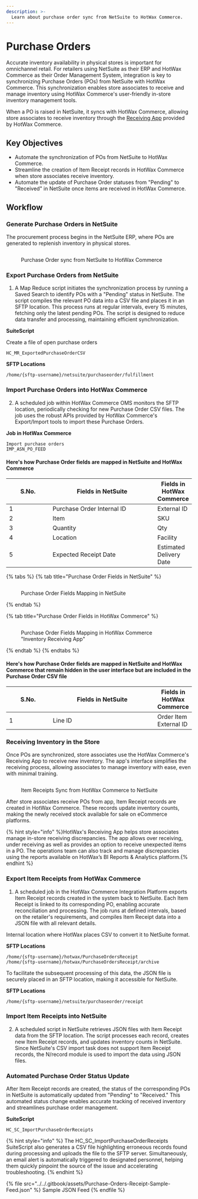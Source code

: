 ```yaml
---
description: >-
  Learn about purchase order sync from NetSuite to HotWax Commerce.
---
```


# Purchase Orders

Accurate inventory availability in physical stores is important for omnichannel retail. For retailers using NetSuite as their ERP and HotWax Commerce as their Order Management System, integration is key to synchronizing Purchase Orders (POs) from NetSuite with HotWax Commerce. This synchronization enables store associates to receive and manage inventory using HotWax Commerce's user-friendly in-store inventory management tools.

When a PO is raised in NetSuite, it syncs with HotWax Commerce, allowing store associates to receive inventory through the [Receiving App](https://docs.hotwax.co/documents/store-operations/inventory/receiving) provided by HotWax Commerce.

## Key Objectives

* Automate the synchronization of POs from NetSuite to HotWax Commerce.
* Streamline the creation of Item Receipt records in HotWax Commerce when store associates receive inventory.
* Automate the update of Purchase Order statuses from "Pending" to "Received" in NetSuite once items are received in HotWax Commerce.

## Workflow

### Generate Purchase Orders in NetSuite

The procurement process begins in the NetSuite ERP, where POs are generated to replenish inventory in physical stores.

<figure><img src="../../.gitbook/assets/POsync (1).png" alt=""><figcaption><p>Purchase Order sync from NetSuite to HotWax Commerce</p></figcaption></figure>

### Export Purchase Orders from NetSuite

1. A Map Reduce script initiates the synchronization process by running a Saved Search to identify POs with a "Pending" status in NetSuite. The script compiles the relevant PO data into a CSV file and places it in an SFTP location. This process runs at regular intervals, every 15 minutes, fetching only the latest pending POs. The script is designed to reduce data transfer and processing, maintaining efficient synchronization.

**SuiteScript**

Create a file of open purchase orders

```
HC_MR_ExportedPurchaseOrderCSV
```

**SFTP Locations**

```
/home/{sftp-username}/netsuite/purchaseorder/fulfillment
```

### Import Purchase Orders into HotWax Commerce

2. A scheduled job within HotWax Commerce OMS monitors the SFTP location, periodically checking for new Purchase Order CSV files. The job uses the robust APIs provided by HotWax Commerce's Export/Import tools to import these Purchase Orders.

**Job in HotWax Commerce**

```
Import purchase orders
IMP_ASN_PO_FEED
```

#### Here's how Purchase Order fields are mapped in NetSuite and HotWax Commerce

<table><thead><tr><th width="113">S.No.</th><th width="303.83249581239534">Fields in NetSuite</th><th>Fields in HotWax Commerce</th></tr></thead><tbody><tr><td>1</td><td>Purchase Order Internal ID</td><td>External ID</td></tr><tr><td>2</td><td>Item</td><td>SKU</td></tr><tr><td>3</td><td>Quantity</td><td>Qty</td></tr><tr><td>4</td><td>Location</td><td>Facility</td></tr><tr><td>5</td><td>Expected Receipt Date</td><td>Estimated Delivery Date</td></tr></tbody></table>

{% tabs %}
{% tab title="Purchase Order Fields in NetSuite" %}
<figure><img src="../../.gitbook/assets/purchaseOrderNS.png" alt=""><figcaption><p>Purchase Order Fields Mapping in NetSuite</p></figcaption></figure>
{% endtab %}

{% tab title="Purchase Order Fields in HotWax Commerce" %}
<figure><img src="../../.gitbook/assets/purchaseOrder.png" alt=""><figcaption><p>Purchase Order Fields Mapping in HotWax Commerce "Inventory Receiving App"</p></figcaption></figure>
{% endtab %}
{% endtabs %}

#### Here's how Purchase Order fields are mapped in NetSuite and HotWax Commerce that remain hidden in the user interface but are included in the Purchase Order CSV file

<table><thead><tr><th width="113">S.No.</th><th width="300.83249581239534">Fields in NetSuite</th><th>Fields in HotWax Commerce</th></tr></thead><tbody><tr><td>1</td><td>Line ID</td><td>Order Item External ID</td></tr></tbody></table>

### Receiving Inventory in the Store

Once POs are synchronized, store associates use the HotWax Commerce's Receiving App to receive new inventory. The app's interface simplifies the receiving process, allowing associates to manage inventory with ease, even with minimal training.

<figure><img src="../../.gitbook/assets/syncItemreceipts.png" alt=""><figcaption><p>Item Receipts Sync from HotWax Commerce to NetSuite</p></figcaption></figure>

After store associates receive POs from app, Item Receipt records are created in HotWax Commerce. These records update inventory counts, making the newly received stock available for sale on eCommerce platforms.

{% hint style="info" %}HotWax's Receiving App helps store associates manage in-store receiving discrepancies. The app allows over receiving, under receiving as well as provides an option to receive unexpected items in a PO. The operations team can also track and manage discrepancies using the reports available on HotWax’s BI Reports & Analytics platform.{% endhint %}

### Export Item Receipts from HotWax Commerce

1. A scheduled job in the HotWax Commerce Integration Platform exports Item Receipt records created in the system back to NetSuite. Each Item Receipt is linked to its corresponding PO, enabling accurate reconciliation and processing. The job runs at defined intervals, based on the retailer's requirements, and compiles Item Receipt data into a JSON file with all relevant details.

Internal location where HotWax places CSV to convert it to NetSuite format.

**SFTP Locations**

```
/home/{sftp-username}/hotwax/PurchaseOrdersReceipt
/home/{sftp-username}/hotwax/PurchaseOrdersReceipt/archive
```

To facilitate the subsequent processing of this data, the JSON file is securely placed in an SFTP location, making it accessible for NetSuite.

**SFTP Locations**

```
/home/{sftp-username}/netsuite/purchaseorder/receipt
```

### Import Item Receipts into NetSuite

2. A scheduled script in NetSuite retrieves JSON files with Item Receipt data from the SFTP location. The script processes each record, creates new Item Receipt records, and updates inventory counts in NetSuite. Since NetSuite's CSV import task does not support Item Receipt records, the N/record module is used to import the data using JSON files.

### Automated Purchase Order Status Update

After Item Receipt records are created, the status of the corresponding POs in NetSuite is automatically updated from "Pending" to "Received." This automated status change enables accurate tracking of received inventory and streamlines purchase order management.

**SuiteScript**

```
HC_SC_ImportPurchaseOrderReceipts
```

{% hint style="info" %}
The HC\_SC\_ImportPurchaseOrderReceipts SuiteScript also generates a CSV file highlighting erroneous records found during processing and uploads the file to the SFTP server. Simultaneously, an email alert is automatically triggered to designated personnel, helping them quickly pinpoint the source of the issue and accelerating troubleshooting.
{% endhint %}

{% file src="../../.gitbook/assets/Purchase-Orders-Receipt-Sample-Feed.json" %}
Sample JSON Feed
{% endfile %}
